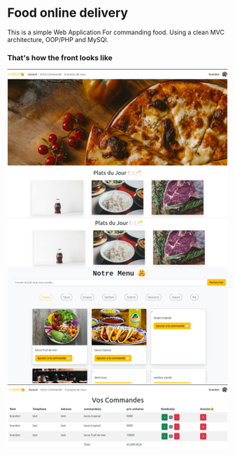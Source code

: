 
# Food online delivery
This is a simple Web Application For commanding food. Using a clean MVC architecture, OOP/PHP and MySQl.

### That's how the front looks like
<img src='./assets/screenShoot/Capture d’écran du 2024-11-01 10-07-47.png' />
<img src='./assets/screenShoot/Capture d’écran du 2024-11-01 10-08-27.png' />
<img src='./assets/screenShoot/Capture d’écran du 2024-11-01 10-08-59.png' />


